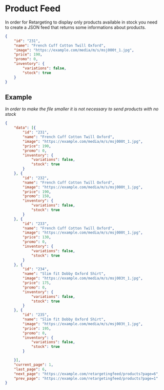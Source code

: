 # Product Feed

In order for Retargeting to display only products available in stock you need to create a JSON feed that returns some informations about products.

```json
{
    "id": "231",
    "name": "French Cuff Cotton Twill Oxford",
    "image": "https://example.com/media/m/s/msj000t_1.jpg",
    "price": 190,
    "promo": 0,
    "inventory": {
        "variations": false,
        "stock": true
    }
}
```


## Example

*In order to make the file smaller it is not necessary to send products with no stock*  

```json
{
	"data": [{
		"id": "231",
		"name": "French Cuff Cotton Twill Oxford",
		"image": "https://example.com/media/m/s/msj000t_1.jpg",
		"price": 190,
		"promo": 0,
		"inventory": {
			"variations": false,
			"stock": true
		}
	}, {
		"id": "232",
		"name": "French Cuff Cotton Twill Oxford",
		"image": "https://example.com/media/m/s/msj000t_1.jpg",
		"price": 190,
		"promo": 150,
		"inventory": {
			"variations": false,
			"stock": true
		}
	}, {
		"id": "233",
		"name": "French Cuff Cotton Twill Oxford",
		"image": "https://example.com/media/m/s/msj000t_1.jpg",
		"price": 130,
		"promo": 0,
		"inventory": {
			"variations": false,
			"stock": true
		}
	}, {
		"id": "234",
		"name": "Slim fit Dobby Oxford Shirt",
		"image": "https://example.com/media/m/s/msj003t_1.jpg",
		"price": 175,
		"promo": 0,
		"inventory": {
			"variations": false,
			"stock": true
		}
	}, {
		"id": "235",
		"name": "Slim fit Dobby Oxford Shirt",
		"image": "https://example.com/media/m/s/msj003t_1.jpg",
		"price": 195,
		"promo": 0,
		"inventory": {
			"variations": false,
			"stock": true
		}

	}],
	"current_page": 1,
	"last_page": 6,
	"next_page": "https://example.com/retargetingfeed/products?page=6",
	"prev_page": "https://example.com/retargetingfeed/products?page=1"
}
```
